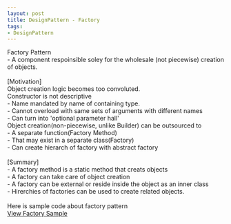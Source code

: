 ```yaml
---
layout: post
title: DesignPattern - Factory
tags:
- DesignPattern
---
```

Factory Pattern
<br/> - A component respoinsible soley for the wholesale (not piecewise) creation of objects.
<br/>
<br/>[Motivation]
<br/>Object creation logic becomes too convoluted.
<br/>Constructor is not descriptive
<br/> - Name mandated by name of containing type.
<br/> - Cannot overload with same sets of arguments with different names
<br/> - Can turn into 'optional parameter hall'
<br/>Object creation(non-piecewise, unlike Builder) can be outsourced to
<br/> - A separate function(Factory Method)
<br/> - That may exist in a separate class(Factory)
<br/> - Can create hierarch of factory with abstract factory
<br/>
<br/>[Summary]
<br/> - A factory method is a static method that creats objects
<br/> - A factory can take care of object creation
<br/> - A factory can be external or reside inside the object as an inner class
<br/> - Hirerchies of factories can be used to create related objects.
<br/>
<br/>Here is sample code about factory pattern
<br/><a href="https://github.com/korkooyk/CppStudy/tree/master/DesignPattern/Factory">View Factory Sample</a>